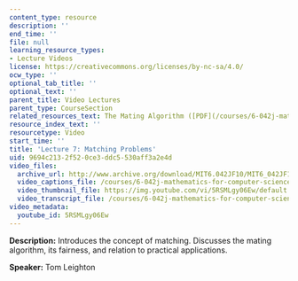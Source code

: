 ```yaml
---
content_type: resource
description: ''
end_time: ''
file: null
learning_resource_types:
- Lecture Videos
license: https://creativecommons.org/licenses/by-nc-sa/4.0/
ocw_type: ''
optional_tab_title: ''
optional_text: ''
parent_title: Video Lectures
parent_type: CourseSection
related_resources_text: The Mating Algorithm ([PDF](/courses/6-042j-mathematics-for-computer-science-fall-2010/resources/mit6_042jf10_mating))
resource_index_text: ''
resourcetype: Video
start_time: ''
title: 'Lecture 7: Matching Problems'
uid: 9694c213-2f52-0ce3-ddc5-530aff3a2e4d
video_files:
  archive_url: http://www.archive.org/download/MIT6.042JF10/MIT6_042JF10_lec07_300k.mp4
  video_captions_file: /courses/6-042j-mathematics-for-computer-science-fall-2010/67ed23c645985789b5389c97458c1b7f_5RSMLgy06Ew.vtt
  video_thumbnail_file: https://img.youtube.com/vi/5RSMLgy06Ew/default.jpg
  video_transcript_file: /courses/6-042j-mathematics-for-computer-science-fall-2010/c53bca93ceaede29a7983409ec7e233c_5RSMLgy06Ew.pdf
video_metadata:
  youtube_id: 5RSMLgy06Ew
---
```


**Description:** Introduces the concept of matching. Discusses the mating algorithm, its fairness, and relation to practical applications.

**Speaker:** Tom Leighton

